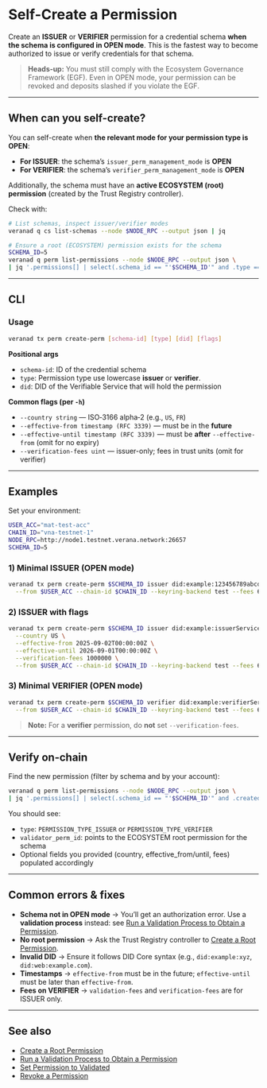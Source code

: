 # Self-Create a Permission

Create an **ISSUER** or **VERIFIER** permission for a credential schema **when the schema is configured in OPEN mode**. This is the fastest way to become authorized to issue or verify credentials for that schema.

> **Heads‑up:** You must still comply with the Ecosystem Governance Framework (EGF). Even in OPEN mode, your permission can be revoked and deposits slashed if you violate the EGF.

---

## When can you self-create?

You can self-create when **the relevant mode for your permission type is OPEN**:

- **For ISSUER**: the schema’s `issuer_perm_management_mode` is **OPEN**  
- **For VERIFIER**: the schema’s `verifier_perm_management_mode` is **OPEN**

Additionally, the schema must have an **active ECOSYSTEM (root) permission** (created by the Trust Registry controller).

Check with:
```bash
# List schemas, inspect issuer/verifier modes
veranad q cs list-schemas --node $NODE_RPC --output json | jq

# Ensure a root (ECOSYSTEM) permission exists for the schema
SCHEMA_ID=5
veranad q perm list-permissions --node $NODE_RPC --output json \
| jq '.permissions[] | select(.schema_id == "'$SCHEMA_ID'" and .type == "PERMISSION_TYPE_ECOSYSTEM")'
```

---

## CLI

### Usage
```bash
veranad tx perm create-perm [schema-id] [type] [did] [flags]
```

**Positional args**
- `schema-id`: ID of the credential schema
- `type`: Permission type use lowercase **issuer** or **verifier**.
- `did`: DID of the Verifiable Service that will hold the permission

**Common flags (per `-h`)**
- `--country string` — ISO‑3166 alpha‑2 (e.g., `US`, `FR`)
- `--effective-from timestamp (RFC 3339)` — must be in the **future**
- `--effective-until timestamp (RFC 3339)` — must be **after** `--effective-from` (omit for no expiry)
- `--verification-fees uint` — issuer-only; fees in trust units (omit for verifier)

---

## Examples

Set your environment:
```bash
USER_ACC="mat-test-acc"
CHAIN_ID="vna-testnet-1"
NODE_RPC=http://node1.testnet.verana.network:26657
SCHEMA_ID=5
```

### 1) Minimal ISSUER (OPEN mode)
```bash
veranad tx perm create-perm $SCHEMA_ID issuer did:example:123456789abcdefghi \
  --from $USER_ACC --chain-id $CHAIN_ID --keyring-backend test --fees 600000uvna --gas auto --node $NODE_RPC
```

### 2) ISSUER with flags
```bash
veranad tx perm create-perm $SCHEMA_ID issuer did:example:issuerService \
  --country US \
  --effective-from 2025-09-02T00:00:00Z \
  --effective-until 2026-09-01T00:00:00Z \
  --verification-fees 1000000 \
  --from $USER_ACC --chain-id $CHAIN_ID --keyring-backend test --fees 600000uvna --gas auto --node $NODE_RPC
```

### 3) Minimal VERIFIER (OPEN mode)
```bash
veranad tx perm create-perm $SCHEMA_ID verifier did:example:verifierService \
  --from $USER_ACC --chain-id $CHAIN_ID --keyring-backend test --fees 600000uvna --gas auto --node $NODE_RPC
```

> **Note:** For a **verifier** permission, do **not** set `--verification-fees`.

---

## Verify on-chain

Find the new permission (filter by schema and by your account):
```bash
veranad q perm list-permissions --node $NODE_RPC --output json \
| jq '.permissions[] | select(.schema_id == "'$SCHEMA_ID'" and .created_by == "'$(veranad keys show $USER_ACC -a --keyring-backend test)'" )'
```

You should see:
- `type`: `PERMISSION_TYPE_ISSUER` or `PERMISSION_TYPE_VERIFIER`
- `validator_perm_id`: points to the ECOSYSTEM root permission for the schema
- Optional fields you provided (country, effective_from/until, fees) populated accordingly

---

## Common errors & fixes

- **Schema not in OPEN mode** → You’ll get an authorization error. Use a **validation process** instead: see [Run a Validation Process to Obtain a Permission](./27-run-a-validation-process-to-obtain-a-permission).
- **No root permission** → Ask the Trust Registry controller to [Create a Root Permission](./20-create-a-root-permission).
- **Invalid DID** → Ensure it follows DID Core syntax (e.g., `did:example:xyz`, `did:web:example.com`).
- **Timestamps** → `effective-from` must be in the future; `effective-until` must be later than `effective-from`.
- **Fees on VERIFIER** → `validation-fees` and `verification-fees` are for ISSUER only.

---

## See also
- [Create a Root Permission](./create-a-root-permission)
- [Run a Validation Process to Obtain a Permission](./run-a-validation-process-to-obtain-a-permission)
- [Set Permission to Validated](./set-permission-to-validated)
- [Revoke a Permission](./permission-revocation)